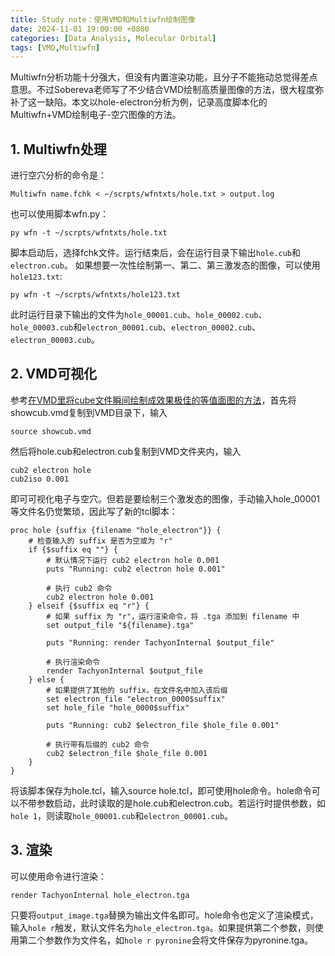 ```yaml
---
title: Study note：使用VMD和Multiwfn绘制图像
date: 2024-11-01 19:00:00 +0800
categories: [Data Analysis, Molecular Orbital]
tags: [VMD,Multiwfn]     
---
```

Multiwfn分析功能十分强大，但没有内置渲染功能，且分子不能拖动总觉得差点意思。不过Sobereva老师写了不少结合VMD绘制高质量图像的方法，很大程度弥补了这一缺陷。本文以hole-electron分析为例，记录高度脚本化的Multiwfn+VMD绘制电子-空穴图像的方法。
## 1. Multiwfn处理
进行空穴分析的命令是：
~~~
Multiwfn name.fchk < ~/scrpts/wfntxts/hole.txt > output.log
~~~
也可以使用脚本wfn.py：
~~~
py wfn -t ~/scrpts/wfntxts/hole.txt
~~~
脚本启动后，选择fchk文件。运行结束后，会在运行目录下输出``hole.cub``和``electron.cub``。
如果想要一次性绘制第一、第二、第三激发态的图像，可以使用``hole123.txt``:
~~~
py wfn -t ~/scrpts/wfntxts/hole123.txt
~~~
此时运行目录下输出的文件为``hole_00001.cub``、``hole_00002.cub``、``hole_00003.cub``和``electron_00001.cub``、``electron_00002.cub``、``electron_00003.cub``。

## 2. VMD可视化
参考[在VMD里将cube文件瞬间绘制成效果极佳的等值面图的方法](http://bbs.keinsci.com/forum.php?mod=viewthread&tid=13329&fromuid=63020)，首先将showcub.vmd复制到VMD目录下，输入
~~~
source showcub.vmd
~~~
然后将hole.cub和electron.cub复制到VMD文件夹内，输入
~~~
cub2 electron hole
cub2iso 0.001
~~~
即可可视化电子与空穴。但若是要绘制三个激发态的图像，手动输入hole_00001等文件名仍觉繁琐，因此写了新的tcl脚本：
~~~
proc hole {suffix {filename "hole_electron"}} {
    # 检查输入的 suffix 是否为空或为 "r"
    if {$suffix eq ""} {
        # 默认情况下运行 cub2 electron hole 0.001
        puts "Running: cub2 electron hole 0.001"
        
        # 执行 cub2 命令
        cub2 electron hole 0.001
    } elseif {$suffix eq "r"} {
        # 如果 suffix 为 "r"，运行渲染命令，将 .tga 添加到 filename 中
        set output_file "${filename}.tga"
        
        puts "Running: render TachyonInternal $output_file"
        
        # 执行渲染命令
        render TachyonInternal $output_file
    } else {
        # 如果提供了其他的 suffix，在文件名中加入该后缀
        set electron_file "electron_0000$suffix"
        set hole_file "hole_0000$suffix"
        
        puts "Running: cub2 $electron_file $hole_file 0.001"
        
        # 执行带有后缀的 cub2 命令
        cub2 $electron_file $hole_file 0.001
    }
}

~~~
将该脚本保存为hole.tcl，输入source hole.tcl，即可使用hole命令。hole命令可以不带参数启动，此时读取的是hole.cub和electron.cub。若运行时提供参数，如``hole 1``，则读取``hole_00001.cub``和``electron_00001.cub``。
## 3. 渲染
可以使用命令进行渲染：
~~~
render TachyonInternal hole_electron.tga
~~~
只要将``output_image.tga``替换为输出文件名即可。hole命令也定义了渲染模式，输入``hole r``触发，默认文件名为``hole_electron.tga``。如果提供第二个参数，则使用第二个参数作为文件名，如``hole r pyronine``会将文件保存为pyronine.tga。


